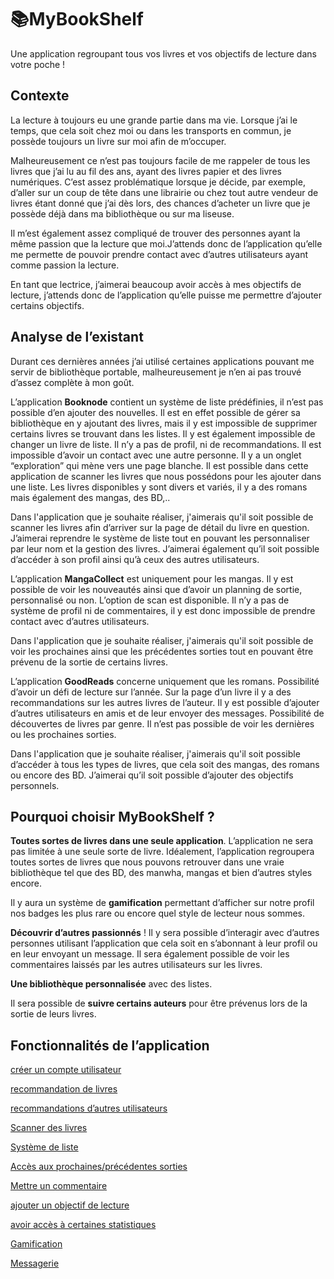 # 📚MyBookShelf

Une application regroupant tous vos livres et vos objectifs de lecture dans votre poche ! 

## Contexte

La lecture à toujours eu une grande partie dans ma vie. Lorsque j’ai le temps, que cela soit chez moi ou dans les transports en commun, je possède toujours un livre sur moi afin de m’occuper. 

Malheureusement ce n’est pas toujours facile de me rappeler de tous les livres que j’ai lu au fil des ans, ayant des livres papier et des livres numériques. C’est assez problématique lorsque je décide, par exemple, d’aller sur un coup de tête dans une librairie ou chez tout autre vendeur de livres étant donné que j’ai dès lors, des chances d’acheter un livre que je possède déjà dans ma bibliothèque ou sur ma liseuse. 

Il m’est également assez compliqué de trouver des personnes ayant la même passion que la lecture que moi.J’attends donc de l’application qu’elle me permette de pouvoir prendre contact avec d’autres utilisateurs ayant comme passion la lecture. 

En tant que lectrice, j’aimerai beaucoup avoir accès à mes objectifs de lecture, j’attends donc de l’application qu’elle puisse me permettre d’ajouter certains objectifs.

## Analyse de l’existant

Durant ces dernières années j’ai utilisé certaines applications pouvant me servir de bibliothèque portable, malheureusement je n’en ai pas trouvé d’assez complète à mon goût. 

L’application **Booknode** contient un système de liste prédéfinies, il n’est pas possible d’en ajouter des nouvelles. Il est en effet possible de gérer sa bibliothèque en y ajoutant des livres, mais il y est impossible de supprimer certains livres se trouvant dans les listes. Il y est également impossible de changer un livre de liste. Il n’y a pas de profil, ni de recommandations. Il est impossible d’avoir un contact avec une autre personne. Il y a un onglet “exploration” qui mène vers une page blanche. Il est possible dans cette application de scanner les livres que nous possédons pour les ajouter dans une liste. Les livres disponibles y sont divers et variés, il y a des romans mais également des mangas, des BD,.. 

Dans l'application que je souhaite réaliser, j'aimerais qu'il soit possible de scanner les livres afin d’arriver sur la page de détail du livre en question. J’aimerai reprendre le système de liste tout en pouvant les personnaliser par leur nom et la gestion des livres. J’aimerai également qu’il soit possible d’accéder à son profil ainsi qu’à ceux des autres utilisateurs. 

L’application **MangaCollect** est uniquement pour les mangas. Il y est possible de voir les nouveautés ainsi que d’avoir un planning de sortie, personnalisé ou non. L’option de scan est disponible. Il n’y a pas de système de profil ni de commentaires, il y est donc impossible de prendre contact avec d’autres utilisateurs. 

Dans l'application que je souhaite réaliser, j'aimerais qu'il soit possible de voir les prochaines ainsi que les précédentes sorties tout en pouvant être prévenu de la sortie de certains livres. 

L’application **GoodReads** concerne uniquement que les romans. Possibilité d’avoir un défi de lecture sur l’année. Sur la page d’un livre il y a des recommandations sur les autres livres de l’auteur. Il y est possible d’ajouter d’autres utilisateurs en amis et de leur envoyer des messages. Possibilité de découvertes de livres par genre. Il n’est pas possible de voir les dernières ou les prochaines sorties. 

Dans l'application que je souhaite réaliser, j'aimerais qu'il soit possible d’accéder à tous les types de livres, que cela soit des mangas, des romans ou encore des BD. J’aimerai qu’il soit possible d’ajouter des objectifs personnels. 

## **Pourquoi choisir MyBookShelf ?**

**Toutes sortes de livres dans une seule application**. L’application ne sera pas limitée à une seule sorte de livre. Idéalement, l’application regroupera toutes sortes de livres que nous pouvons retrouver dans une vraie bibliothèque tel que des BD, des manwha, mangas et bien d’autres styles encore. 

Il y aura un système de **gamification** permettant d’afficher sur notre profil nos badges les plus rare ou encore quel style de lecteur nous sommes. 

**Découvrir d’autres passionnés** ! Il y sera possible d’interagir avec d’autres personnes utilisant l’application que cela soit en s’abonnant à leur profil ou en leur envoyant un message. Il sera également possible de voir les commentaires laissés par les autres utilisateurs sur les livres.

**Une bibliothèque personnalisée** avec des listes.

Il sera possible de **suivre certains auteurs** pour être prévenus lors de la sortie de leurs livres. 

## Fonctionnalités de l’application

[créer un compte utilisateur](https://github.com/ColleyeEmilie/MyBookShelf/blob/main/Fonctionnalites/cre%CC%81er%20un%20compte%20utilisateur.md)

[recommandation de livres](https://github.com/ColleyeEmilie/MyBookShelf/blob/main/Fonctionnalites/recommandation%20de%20livres.md)

[recommandations d’autres utilisateurs](https://github.com/ColleyeEmilie/MyBookShelf/blob/main/Fonctionnalites/recommandations%20d%E2%80%99autres%20utilisateurs.md)

[Scanner des livres](https://github.com/ColleyeEmilie/MyBookShelf/blob/main/Fonctionnalites/Scanner%20des%20livres.md)

[Système de liste](https://github.com/ColleyeEmilie/MyBookShelf/blob/main/Fonctionnalites/Syste%CC%80me%20de%20liste.md)

[Accès aux prochaines/précédentes sorties ](https://github.com/ColleyeEmilie/MyBookShelf/blob/main/Fonctionnalites/Acce%CC%80s%20aux%20prochaines%20pre%CC%81ce%CC%81dentes%20sorties.md)

[Mettre un commentaire](https://github.com/ColleyeEmilie/MyBookShelf/blob/main/Fonctionnalites/Mettre%20un%20commentaire%20.md)

[ajouter un objectif de lecture](https://github.com/ColleyeEmilie/MyBookShelf/blob/main/Fonctionnalites/ajouter%20un%20objectif%20de%20lecture.md)

[avoir accès à certaines statistiques](https://github.com/ColleyeEmilie/MyBookShelf/blob/main/Fonctionnalites/avoir%20acce%CC%80s%20a%CC%80%20certaines%20statistiques.md)

[Gamification](https://github.com/ColleyeEmilie/MyBookShelf/blob/main/Fonctionnalites/Gamification.md)

[Messagerie](https://github.com/ColleyeEmilie/MyBookShelf/blob/main/Fonctionnalites/Messagerie%20.md)
